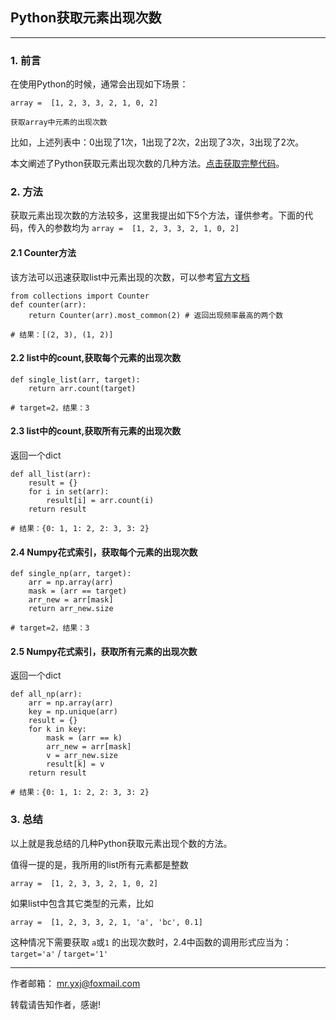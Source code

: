 ## Python获取元素出现次数
----
### 1. 前言

在使用Python的时候，通常会出现如下场景：

    array =  [1, 2, 3, 3, 2, 1, 0, 2]

    获取array中元素的出现次数

比如，上述列表中：0出现了1次，1出现了2次，2出现了3次，3出现了2次。

本文阐述了Python获取元素出现次数的几种方法。[点击获取完整代码](https://github.com/KARL13YAN/learning/blob/master/get_frequency.py)。

### 2. 方法
获取元素出现次数的方法较多，这里我提出如下5个方法，谨供参考。下面的代码，传入的参数均为 `array =  [1, 2, 3, 3, 2, 1, 0, 2]`

#### 2.1 Counter方法
该方法可以迅速获取list中元素出现的次数，可以参考[官方文档](https://docs.python.org/3/library/collections.html)
```
from collections import Counter
def counter(arr):
    return Counter(arr).most_common(2) # 返回出现频率最高的两个数

# 结果：[(2, 3), (1, 2)]
```
#### 2.2 list中的count,获取每个元素的出现次数
```
def single_list(arr, target):
    return arr.count(target)

# target=2，结果：3
```

#### 2.3 list中的count,获取所有元素的出现次数
返回一个dict
```
def all_list(arr):
    result = {}
    for i in set(arr):
        result[i] = arr.count(i)
    return result

# 结果：{0: 1, 1: 2, 2: 3, 3: 2}
```
#### 2.4 Numpy花式索引，获取每个元素的出现次数
```
def single_np(arr, target):
    arr = np.array(arr)
    mask = (arr == target)
    arr_new = arr[mask]
    return arr_new.size

# target=2，结果：3
```
#### 2.5 Numpy花式索引，获取所有元素的出现次数
返回一个dict
```
def all_np(arr):
    arr = np.array(arr)
    key = np.unique(arr)
    result = {}
    for k in key:
        mask = (arr == k)
        arr_new = arr[mask]
        v = arr_new.size
        result[k] = v
    return result

# 结果：{0: 1, 1: 2, 2: 3, 3: 2}
```
### 3. 总结
以上就是我总结的几种Python获取元素出现个数的方法。

值得一提的是，我所用的list所有元素都是整数

`array =  [1, 2, 3, 3, 2, 1, 0, 2]`

如果list中包含其它类型的元素，比如

`array =  [1, 2, 3, 3, 2, 1, 'a', 'bc', 0.1]`

这种情况下需要获取 `a`或`1` 的出现次数时，2.4中函数的调用形式应当为：`target='a'` / `target='1'`

---
作者邮箱： mr.yxj@foxmail.com

转载请告知作者，感谢!